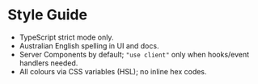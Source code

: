 # Style Guide
- TypeScript strict mode only.
- Australian English spelling in UI and docs.
- Server Components by default; `"use client"` only when hooks/event handlers needed.
- All colours via CSS variables (HSL); no inline hex codes.
